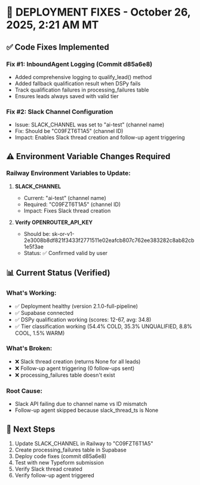 # 🚀 DEPLOYMENT FIXES - October 26, 2025, 2:21 AM MT

## ✅ Code Fixes Implemented

### Fix #1: InboundAgent Logging (Commit d85a6e8)
- Added comprehensive logging to qualify_lead() method
- Added fallback qualification result when DSPy fails
- Track qualification failures in processing_failures table
- Ensures leads always saved with valid tier

### Fix #2: Slack Channel Configuration
- Issue: SLACK_CHANNEL was set to "ai-test" (channel name)
- Fix: Should be "C09FZT6T1A5" (channel ID)
- Impact: Enables Slack thread creation and follow-up agent triggering

## ⚠️ Environment Variable Changes Required

### Railway Environment Variables to Update:

1. **SLACK_CHANNEL**
   - Current: "ai-test" (channel name)
   - Required: "C09FZT6T1A5" (channel ID)
   - Impact: Fixes Slack thread creation

2. **Verify OPENROUTER_API_KEY**
   - Should be: 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
   - Status: ✅ Confirmed valid by user

## 📊 Current Status (Verified)

### What's Working:
- ✅ Deployment healthy (version 2.1.0-full-pipeline)
- ✅ Supabase connected
- ✅ DSPy qualification working (scores: 12-67, avg: 34.8)
- ✅ Tier classification working (54.4% COLD, 35.3% UNQUALIFIED, 8.8% COOL, 1.5% WARM)

### What's Broken:
- ❌ Slack thread creation (returns None for all leads)
- ❌ Follow-up agent triggering (0 follow-ups sent)
- ❌ processing_failures table doesn't exist

### Root Cause:
- Slack API failing due to channel name vs ID mismatch
- Follow-up agent skipped because slack_thread_ts is None

## 🎯 Next Steps

1. Update SLACK_CHANNEL in Railway to "C09FZT6T1A5"
2. Create processing_failures table in Supabase
3. Deploy code fixes (commit d85a6e8)
4. Test with new Typeform submission
5. Verify Slack thread created
6. Verify follow-up agent triggered

